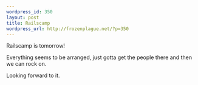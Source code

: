 ```yaml
--- 
wordpress_id: 350
layout: post
title: Railscamp
wordpress_url: http://frozenplague.net/?p=350
---
```

Railscamp is tomorrow!

Everything seems to be arranged, just gotta get the people there and then we can rock on.

Looking forward to it.
